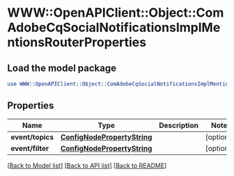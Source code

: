 # WWW::OpenAPIClient::Object::ComAdobeCqSocialNotificationsImplMentionsRouterProperties

## Load the model package
```perl
use WWW::OpenAPIClient::Object::ComAdobeCqSocialNotificationsImplMentionsRouterProperties;
```

## Properties
Name | Type | Description | Notes
------------ | ------------- | ------------- | -------------
**event/topics** | [**ConfigNodePropertyString**](ConfigNodePropertyString.md) |  | [optional] 
**event/filter** | [**ConfigNodePropertyString**](ConfigNodePropertyString.md) |  | [optional] 

[[Back to Model list]](../README.md#documentation-for-models) [[Back to API list]](../README.md#documentation-for-api-endpoints) [[Back to README]](../README.md)


